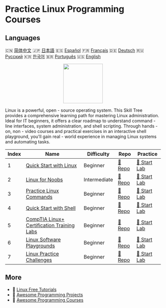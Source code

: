 # Practice Linux Programming Courses

## Languages

🇨🇳 [简体中文](README_zh.md) 🇯🇵 [日本語](README_ja.md) 🇪🇸 [Español](README_es.md) 🇫🇷 [Français](README_fr.md) 🇩🇪 [Deutsch](README_de.md) 🇷🇺 [Русский](README_ru.md) 🇰🇷 [한국어](README_ko.md) 🇧🇷 [Português](README_pt.md) 🇺🇸 [English](README.md) 

<div align="center">
<img width="128px" src="https://file.labex.io/path/k5LXo5b82pJm.png">
</div>

Linux is a powerful, open - source operating system. This Skill Tree provides a comprehensive learning path for mastering Linux administration. Ideal for IT beginners, it offers a clear roadmap to understand command - line interfaces, system administration, and shell scripting. Through hands - on, non - video courses and practical exercises in an interactive shell playground, you'll gain real - world experience in managing Linux systems and automating tasks.

|   Index | Name                                                                                                    | Difficulty   | Repo                                                                          | Practice                                                                      |
|---------|---------------------------------------------------------------------------------------------------------|--------------|-------------------------------------------------------------------------------|-------------------------------------------------------------------------------|
|       1 | [Quick Start with Linux](https://labex.io/courses/quick-start-with-linux)                               | Beginner     | [🔗 Repo](https://github.com/labex-labs/quick-start-with-linux)               | [🚀 Start Lab](https://labex.io/courses/quick-start-with-linux)               |
|       2 | [Linux for Noobs](https://labex.io/courses/linux-for-noobs)                                             | Intermediate | [🔗 Repo](https://github.com/labex-labs/linux-for-noobs)                      | [🚀 Start Lab](https://labex.io/courses/linux-for-noobs)                      |
|       3 | [Practice Linux Commands](https://labex.io/courses/linux-basic-commands-practice-online)                | Beginner     | [🔗 Repo](https://github.com/labex-labs/linux-basic-commands-practice-online) | [🚀 Start Lab](https://labex.io/courses/linux-basic-commands-practice-online) |
|       4 | [Quick Start with Shell](https://labex.io/courses/quick-start-with-shell)                               | Beginner     | [🔗 Repo](https://github.com/labex-labs/quick-start-with-shell)               | [🚀 Start Lab](https://labex.io/courses/quick-start-with-shell)               |
|       5 | [CompTIA Linux+ Certification Training Labs](https://labex.io/courses/comptia-linux-plus-training-labs) | Beginner     | [🔗 Repo](https://github.com/labex-labs/comptia-linux-plus-training-labs)     | [🚀 Start Lab](https://labex.io/courses/comptia-linux-plus-training-labs)     |
|       6 | [Linux Software Playgrounds](https://labex.io/courses/linux-software-playgrounds)                       | Beginner     | [🔗 Repo](https://github.com/labex-labs/linux-software-playgrounds)           | [🚀 Start Lab](https://labex.io/courses/linux-software-playgrounds)           |
|       7 | [Linux Practice Challenges](https://labex.io/courses/linux-practice-challenges)                         | Beginner     | [🔗 Repo](https://github.com/labex-labs/linux-practice-challenges)            | [🚀 Start Lab](https://labex.io/courses/linux-practice-challenges)            |

## More

- 🔗 [Linux Free Tutorials](https://github.com/labex-labs/linux-free-tutorials)
- 🔗 [Awesome Programming Projects](https://github.com/labex-labs/awesome-programming-projects)
- 🔗 [Awesome Programming Courses](https://github.com/labex-labs/awesome-programming-courses)

